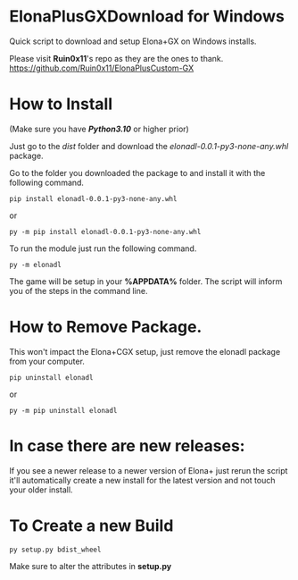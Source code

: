 # ElonaPlusGXDownload for Windows
Quick script to download and setup Elona+GX on Windows installs.

Please visit **Ruin0x11**'s repo as they are the ones to thank.
https://github.com/Ruin0x11/ElonaPlusCustom-GX


# How to Install
(Make sure you have ***Python3.10*** or higher prior)

Just go to the *dist* folder and download the *elonadl-0.0.1-py3-none-any.whl* package.

Go to the folder you downloaded the package to and install it with the following command.
```
pip install elonadl-0.0.1-py3-none-any.whl
```
or
```
py -m pip install elonadl-0.0.1-py3-none-any.whl
```

To run the module just run the following command.
```
py -m elonadl
```

The game will be setup in your **%APPDATA%** folder.
The script will inform you of the steps in the command line.

# How to Remove Package.
This won't impact the Elona+CGX setup, just remove the elonadl package from your computer.
```
pip uninstall elonadl
```
or
```
py -m pip uninstall elonadl
```

# In case there are new releases:
If you see a newer release to a newer version of Elona+ just rerun the script it'll automatically create a new install for the latest version and not touch your older install.

# To Create a new Build
```
py setup.py bdist_wheel
```
Make sure to alter the attributes in **setup.py**
